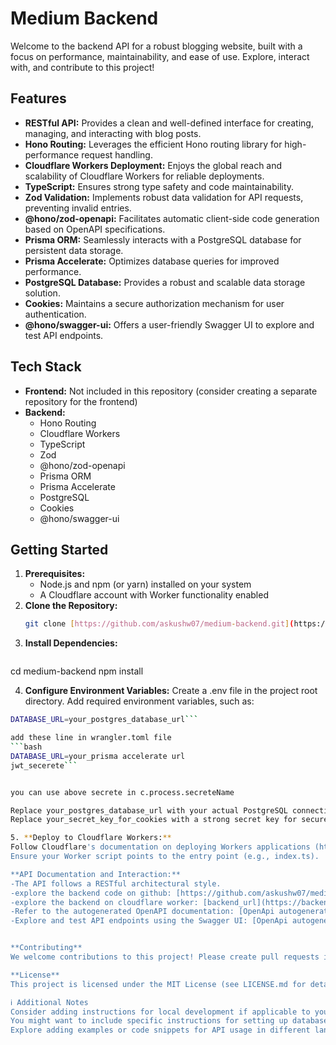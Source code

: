 # Medium Backend

Welcome to the backend API for a robust blogging website, built with a focus on performance, maintainability, and ease of use. Explore, interact with, and contribute to this project!

## Features

- **RESTful API:** Provides a clean and well-defined interface for creating, managing, and interacting with blog posts.
- **Hono Routing:** Leverages the efficient Hono routing library for high-performance request handling.
- **Cloudflare Workers Deployment:** Enjoys the global reach and scalability of Cloudflare Workers for reliable deployments.
- **TypeScript:** Ensures strong type safety and code maintainability.
- **Zod Validation:** Implements robust data validation for API requests, preventing invalid entries.
- **@hono/zod-openapi:** Facilitates automatic client-side code generation based on OpenAPI specifications.
- **Prisma ORM:** Seamlessly interacts with a PostgreSQL database for persistent data storage.
- **Prisma Accelerate:** Optimizes database queries for improved performance.
- **PostgreSQL Database:** Provides a robust and scalable data storage solution.
- **Cookies:** Maintains a secure authorization mechanism for user authentication.
- **@hono/swagger-ui:** Offers a user-friendly Swagger UI to explore and test API endpoints.

## Tech Stack

- **Frontend:** Not included in this repository (consider creating a separate repository for the frontend)
- **Backend:**
  - Hono Routing
  - Cloudflare Workers
  - TypeScript
  - Zod
  - @hono/zod-openapi
  - Prisma ORM
  - Prisma Accelerate
  - PostgreSQL
  - Cookies
  - @hono/swagger-ui

## Getting Started

1. **Prerequisites:**
    * Node.js and npm (or yarn) installed on your system
    * A Cloudflare account with Worker functionality enabled
2. **Clone the Repository:**
   ```bash
   git clone [https://github.com/askushw07/medium-backend.git](https://github.com/askushw07/medium-backend.git)

3. **Install Dependencies:**
   ```bash
  cd medium-backend
  npm install

4. **Configure Environment Variables:**
Create a .env file in the project root directory.
Add required environment variables, such as:
```bash
DATABASE_URL=your_postgres_database_url```

add these line in wrangler.toml file
```bash
DATABASE_URL=your_prisma accelerate url
jwt_secerete```


you can use above secrete in c.process.secreteName

Replace your_postgres_database_url with your actual PostgreSQL connection string.
Replace your_secret_key_for_cookies with a strong secret key for secure cookie signing.

5. **Deploy to Cloudflare Workers:**
Follow Cloudflare's documentation on deploying Workers applications (https://developers.cloudflare.com/workers/api/).
Ensure your Worker script points to the entry point (e.g., index.ts).

**API Documentation and Interaction:**
-The API follows a RESTful architectural style.
-explore the backend code on github: [https://github.com/askushw07/medium-backend.git](https://github.com/askushw07/medium-backend.git)
-explore the backend on cloudflare worker: [backend_url](https://backend.hawdaex.workers.dev/)
-Refer to the autogenerated OpenAPI documentation: [OpenApi autogenerated clients](https://backend.hawdaex.workers.dev/doc)
-Explore and test API endpoints using the Swagger UI: [OpenApi autogenerated api endpoints](https://backend.hawdaex.workers.dev/ui)


**Contributing**
We welcome contributions to this project! Please create pull requests if you have improvements or additional features.

**License**
This project is licensed under the MIT License (see LICENSE.md for details).

ℹ️ Additional Notes
Consider adding instructions for local development if applicable to your project setup.
You might want to include specific instructions for setting up database credentials (e.g., using command-line flags or environment variables).
Explore adding examples or code snippets for API usage in different languages.
   
